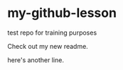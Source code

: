 # my-github-lesson

 test repo for training purposes

 Check out my new readme.
 
 here's another line.
